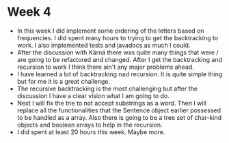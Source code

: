 # Week 4

- In this week I did implement some ordering of the letters based on frequencies. I did spent many hours to trying to get the backtracking to work. I also implemented tests and javadocs as much I could.
- After the discussion with Kärnä there was quite many things that were / are going to be refactored and changed. After I get the backtracking and recursion to work I think there ain't any major problems ahead.
- I have learned a lot of backtracking nad recursion. It is quite simple thing but for me it is a great challenge.
- The recursive backtracking is the most challenging but after the discussion I have a clear vision what I am going to do.
- Next I will fix the trie to not accept substrings as a word. Then I will replace all the functionalities that the Sentence object earlier possessed to be handled as a array. Also there is going to be a tree set of char-kind objects and boolean arrays to help in the recursion.
- I did spent at least 20 hours this week. Maybe more.
